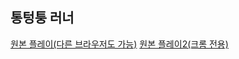 ## 통텅퉁 러너


[원본 플레이(다른 브라우저도 가능)](http://wayou.github.io/t-rex-runner/)
[원본 플레이2(크롬 전용)](chrome://dino)
